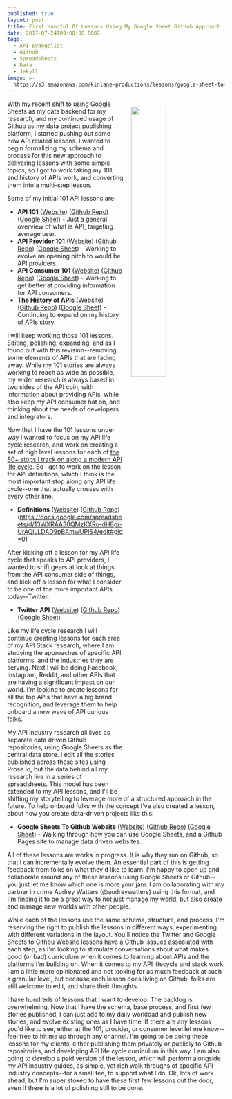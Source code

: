```yaml
---
published: true
layout: post
title: First Handful Of Lessons Using My Google Sheet Github Approach
date: 2017-07-24T09:00:00.000Z
tags:
  - API Evangelist
  - Github
  - Spreadsheets
  - Data
  - Jekyll
image: >-
  https://s3.amazonaws.com/kinlane-productions/lessons/google-sheet-to-github.png
---
```

<p><img src="https://s3.amazonaws.com/kinlane-productions/lessons/google-sheet-to-github.png" align="right" width="40%" style="padding: 15px;" /></p>With my recent shift to using Google Sheets as my data backend for my research, and my continued usage of Github as my data project publishing platform, I started pushing out some new API related lessons. I wanted to begin formalizing my schema and process for this new approach to delivering lessons with some simple topics, so I got to work taking my 101, and history of APIs work, and converting them into a multi-step lesson.

Some of my initial 101 API lessons are:

- **API 101** ([Website](http://101.apievangelist.com/)) ([Github Repo](https://github.com/api-evangelist/101)) ([Google Sheet](https://docs.google.com/spreadsheets/d/e/2PACX-1vRZ5VwkOard0nnwu8N_C-XMjAgOAElAMBrs7HHMKPtoGApmrau9yHPxVcNdiFfzLX6y7gKrPn12j6pr/pubhtml)) - Just a general overview of what is API, targeting average user.
- **API Provider 101** ([Website](http://101.consume.apievangelist.com/)) ([Github Repo](https://github.com/api-evangelist/101-provider)) ([Google Sheet](https://docs.google.com/spreadsheets/d/e/2PACX-1vRZ5VwkOard0nnwu8N_C-XMjAgOAElAMBrs7HHMKPtoGApmrau9yHPxVcNdiFfzLX6y7gKrPn12j6pr/pubhtml)) - Working to evolve an opening pitch to would be API providers.
- **API Consumer 101** ([Website](http://101.provide.apievangelist.com/)) ([Github Repo](https://github.com/api-evangelist/101-consumer)) ([Google Sheet](https://docs.google.com/spreadsheets/d/e/2PACX-1vRZ5VwkOard0nnwu8N_C-XMjAgOAElAMBrs7HHMKPtoGApmrau9yHPxVcNdiFfzLX6y7gKrPn12j6pr/pubhtml)) - Working to get better at providing information for API consumers.
- **The History of APIs** ([Website](http://history.apievangelist.com/)) ([Github Repo](https://github.com/api-evangelist/history/tree/gh-pages)) ([Google Sheet](https://docs.google.com/spreadsheets/d/e/2PACX-1vRZ5VwkOard0nnwu8N_C-XMjAgOAElAMBrs7HHMKPtoGApmrau9yHPxVcNdiFfzLX6y7gKrPn12j6pr/pubhtml)) - Continuing to expand on my history of APIs story.

I will keep working those 101 lessons. Editing, polishing, expanding, and as I found out with this revision--removing some elements of APIs that are fading away. While my 101 stories are always working to reach as wide as possible, my wider research is always based in two sides of the API coin, with information about providing APis, while also keep my API consumer hat on, and thinking about the needs of developers and integrators.

Now that I have the 101 lessons under way I wanted to focus on my API life cycle research, and work on creating a set of high level lessons for each of [the 80+ stops I track on along a modern API life cycle](http://apievangelist.com/api-lifecycle/). So I got to work on the lesson for API definitions, which I think is the most important stop along any API life cycle--one that actually crosses with every other line.

- **Definitions** ([Website](http://definitions.lesson.apievangelist.com/)) ([Github Repo](https://github.com/api-evangelist-api-provider-lessons/definitions)) (https://docs.google.com/spreadsheets/d/13WXRAA30QMzKXRu-dH8gr-UrAQlLLDAD9pBAmwUPIS4/edit#gid=0)

After kicking off a lesson for my API life cycle that speaks to API providers, I wanted to shift gears at look at things from the API consumer side of things, and kick off a lesson for what I consider to be one of the more important APIs today--Twitter.

- **Twitter API** ([Website](http://twitter.lesson.apievangelist.com/)) ([Github Repo](https://github.com/api-evangelist-api-consumer-lessons/twitter)) ([Google Sheet](https://docs.google.com/spreadsheets/d/e/2PACX-1vTgmzyXYB3CdPdvSL8xy9Eyg7lJ-Z0zCjuyktpwHo4Pdj1x_Rod_sxCl2WCQ27aw5WrgcAk-T28hzXE/pubhtml))

Like my life cycle research I will continue creating lessons for each area of my API Stack research, where I am studying the approaches of specific API platforms, and the industries they are serving. Next I will be doing Facebook, Instagram, Reddit, and other APIs that are having a significant impact on our world. I'm looking to create lessons for all the top APIs that have a big brand recognition, and leverage them to help onboard a new wave of API curious folks.

My API industry research all lives as separate data driven Github repositories, using Google Sheets as the central data store. I edit all the stories published across these sites using Prose.io, but the data behind all my research live in a series of spreadsheets. This model has been extended to my API lessons, and I'll be shifting my storytelling to leverage more of a structured approach in the future.  To help onboard folks with the concept I've also created a lesson, about how you create data-driven projects like this:

- **Google Sheets To Github Website** ([Website](https://contrafabulists-lessons.github.io/google-sheet-to-github-website/)) ([Github Repo](https://github.com/contrafabulists-lessons/google-sheet-to-github-website/)) ([Google Sheet](https://docs.google.com/spreadsheets/d/e/2PACX-1vSJoniCTFaaQuB7vB6mVkq6PMzQpQqxNomkKWcCpnZOsOwszGTbaiiLUP06wjsqDcSIueQgKsoVsyzT/pubhtml)) - Walking through how you can use Google Sheets, and a Github Pages site to manage data driven websites.

All of these lessons are works in progress. It is why they run on Github, so that I can incrementally evolve them. An essential part of this is getting feedback from folks on what they'd like to learn. I'm happy to open up and collaborate around any of these lessons using Google Sheets or Github--you just let me know which one is more your jam. I am collaborating with my partner in crime Audrey Watters (@audreywatters) using this format, and I'm finding it to be a great way to not just manage my world, but also create and manage new worlds with other people.

While each of the lessons use the same schema, structure, and process, I'm reserving the right to publish the lessons in different ways, experimenting with different variations in the layout. You'll notice the Twitter and Google Sheets to Githbu Website lessons have a Github isssues associated with each step, as I'm looking to stimulate conversations about what makes good (or bad) curriculum when it comes to learning about APIs and the platforms I'm building on. When it comes to my API lifecycle and stack work I am a little more opinionated and not looking for as much feedback at such a granular level, but because each lesson does living on Github, folks are still welcome to edit, and share their thoughts.

I have hundreds of lessons that I want to develop. The backlog is overwhelming. Now that I have the schema, base process, and first few stories published, I can just add to my daily workload and publish new stories, and evolve existing ones as I have time. If there are any lessons you'd like to see, either at the 101, provider, or consumer level let me know--feel free to hit me up through any channel. I'm going to be doing these lessons for my clients, either publishing them privately or publicly to Github repositories, and developing API life cycle curriculum in this way. I am also going to develop a paid version of the lesson, which will perform alongside my API industry guides, as simple, yet rich walk throughs of specific API industry concepts--for a small fee, to support what I do. Ok, lots of work ahead, but I'm super stoked to have these first few lessons out the door, even if there is a lot of polishing still to be done.
